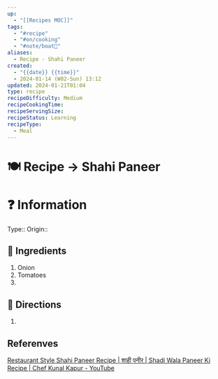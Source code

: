 ```yaml
---
up:
  - "[[Recipes MOC]]"
tags:
  - "#recipe"
  - "#on/cooking"
  - "#note/boat🚤"
aliases:
  - Recipe - Shahi Paneer
created:
  - "{{date}} {{time}}"
  - 2024-01-14 (W02-Sun) 13:12
updated: 2024-01-21T01:04
type: recipe
recipeDifficulty: Medium
recipeCookingTime: 
recipeServingSize: 
recipeStatus: Learning
recipeType:
  - Meal
---
```



# 🍽 Recipe -> Shahi Paneer

# ❓ Information
Type::
Origin:: 
## 🍜 Ingredients
1. Onion 
2. Tomatoes
3. 

## 📑 Directions
1. 



## Referenves
[Restaurant Style Shahi Paneer Recipe | शाही पनीर | Shadi Wala Paneer Ki Recipe | Chef Kunal Kapur - YouTube](https://www.youtube.com/watch?v=T9hQV22Uezw)

